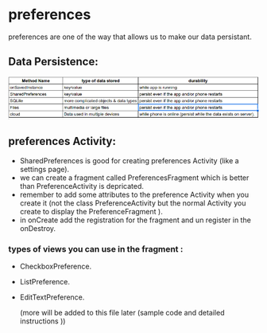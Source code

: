 # preferences



preferences are one of the way that allows us to make our data persistant.


## Data Persistence:

![Data persistence table](../images/dataPersistenceTable.png)

## preferences Activity:

* SharedPreferences is good for creating preferences Activity (like a settings page).
* we can create a fragment called PreferencesFragment which is better than PreferenceActivity is depricated.
* remember to add some attributes to the preference Activity when you create it (not the class PreferenceActivity but the normal Activity you create to display the PreferenceFragment ).
* in onCreate add the registration for the fragment and un register in the onDestroy.

### types of views you can use in the fragment :
- CheckboxPreference.
- ListPreference.
- EditTextPreference.


  (more will be added to this file later (sample code and detailed instructions ))
